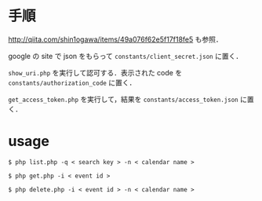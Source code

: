 # 手順

http://qiita.com/shin1ogawa/items/49a076f62e5f17f18fe5 も参照．

google の site で json をもらって `constants/client_secret.json` に置く．

`show_uri.php` を実行して認可する．表示された code を `constants/authorization_code` に置く．

`get_access_token.php` を実行して，結果を `constants/access_token.json` に置く．

# usage

```
$ php list.php -q < search key > -n < calendar name >
```

```
$ php get.php -i < event id >
```

```
$ php delete.php -i < event id > -n < calendar name >
```
